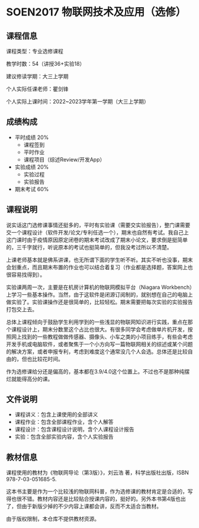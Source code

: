 # SOEN2017 物联网技术及应用（选修）

## 课程信息

课程类型：专业选修课程

教学时数：54（讲授36+实验18）

建议修读学期：大三上学期

个人实际任课老师：瞿剑锋

个人实际上课时间：2022~2023学年第一学期（大三上学期）

## 成绩构成

- 平时成绩 20%
  - 课程签到
  - 平时作业
  - 课程项目（综述Review/开发App）
- 实验成绩 20%
  - 实验过程
  - 实验报告
- 期末考试 60%

## 课程说明

说实话这门选修课事情还挺多的，平时有实验课（需要交实验报告），整门课需要交一个课程设计（软件开发/论文/专利任选一个），期末也自然有考试。我自己上这门课时由于疫情原因原定闭卷的期末考试改成了期末小论文，要求倒是挺简单的，三千字就行，听说原本的考试也挺简单的，但我没考过所以不清楚。

上课老师基本就是佛系讲课，也无所谓下面的学生听不听。其实不听也没事，期末会划重点，而且期末布置的作业也可以结合着复习（作业都是选择题，答案网上也很容易找得到）。

实验课两周一次，主要是在机房计算机的物联网模拟平台（Niagara Workbench）上学习一些基本操作。当然，由于这软件是闭源订阅制的，就别想在自己的电脑上做实验了。实验课操作还是很简单的，比较轻松。期末需要把每次实验的实验报告打包交上去。

总体上课程倾向于鼓励学生利用学到的一些浅显的物联网知识进行实践，重点在那个课程设计上，期末分数里这个占比也很大。有很多同学会考虑做单片机开发，按照网上找到的一些教程做做传感器、摄像头、小车之类的小项目练手，有些会考虑开发手机或电脑软件，或者聚焦于一个小方向写一篇物联网相关的综述或某个问题的解决方案，或者申报专利，考虑到难度这个通常没几个人会选。总体还是比较自由的，但也比较花时间。

作为选修课给分还是偏高的，基本都在3.9/4.0这个位置上。不过也不是那种纯摆烂就能得高分的课。

## 文件说明

- 课程讲义：包含上课使用的全部讲义
- 课程作业：包含全部课程作业，含个人解答
- 课程设计：包含课程设计说明，含个人课程设计报告
- 实验：包含全部实验内容，含个人实验报告

## 教材信息

课程使用的教材为《物联网导论（第3版）》，刘云浩 著，科学出版社出版，ISBN 978-7-03-051685-5.

这本书主要是作为一个比较浅的物联网科普，作为选修课的教材肯定是合适的，写得也很不错。教材内容还是比较贴合授课内容的，挺好的。另外本书第4版也出了，但由于新版少掉的不少内容上课都会讲，反而不太适合当教材。

由于版权限制，本仓库不提供教材资源。

